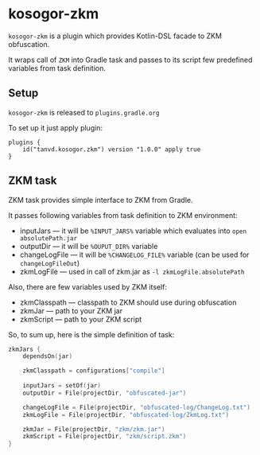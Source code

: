 # kosogor-zkm

`kosogor-zkm` is a plugin which provides Kotlin-DSL facade to ZKM obfuscation.

It wraps call of `ZKM` into Gradle task and passes to its script few predefined variables from task definition.

## Setup

`kosogor-zkm` is released to `plugins.gradle.org`

To set up it just apply plugin: 

```
plugins {
    id("tanvd.kosogor.zkm") version "1.0.0" apply true
}
```
## ZKM task

ZKM task provides simple interface to ZKM from Gradle.

It passes following variables from task definition to ZKM environment:
* inputJars &mdash; it will be `%INPUT_JARS%` variable which evaluates into `open absolutePath.jar`
* outputDir &mdash; it will be `%OUPUT_DIR%` variable
* changeLogFile &mdash; it will be `%CHANGELOG_FILE%` variable (can be used for `changeLogFileOut`)
* zkmLogFile &mdash; used in call of zkm.jar as `-l zkmLogFile.absolutePath`

Also, there are few variables used by ZKM itself:
* zkmClasspath &mdash; classpath to ZKM should use during obfuscation
* zkmJar &mdash; path to your ZKM jar
* zkmScript &mdash; path to your ZKM script

So, to sum up, here is the simple definition of task:

```kotlin
zkmJars {
    dependsOn(jar)

    zkmClasspath = configurations["compile"]
    
    inputJars = setOf(jar)
    outputDir = File(projectDir, "obfuscated-jar")

    changeLogFile = File(projectDir, "obfuscated-log/ChangeLog.txt")
    zkmLogFile = File(projectDir, "obfuscated-log/ZkmLog.txt")

    zkmJar = File(projectDir, "zkm/zkm.jar")
    zkmScript = File(projectDir, "zkm/script.zkm")
}
```
